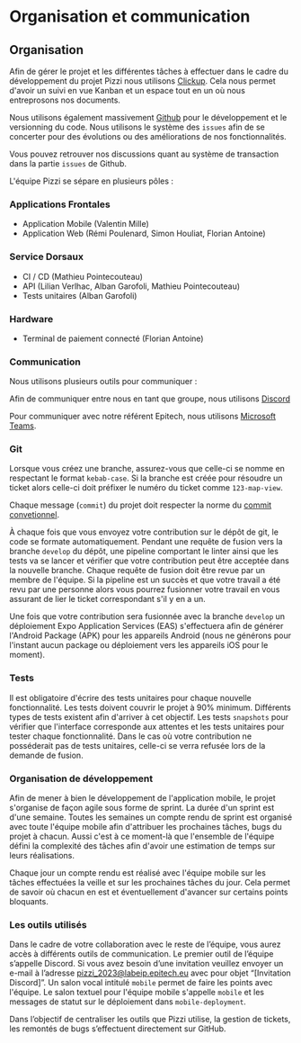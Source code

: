 # Organisation et communication

## Organisation

Afin de gérer le projet et les différentes tâches à effectuer dans le cadre du développement du projet Pizzi nous utilisons [Clickup](https://clickup.com). Cela nous permet d'avoir un suivi en vue Kanban et un espace tout en un où nous entreprosons nos documents. 

Nous utilisons également massivement [Github](https://github.com) pour le développement et le versionning du code. Nous utilisons le système des `issues` afin de se concerter pour des évolutions ou des améliorations de nos fonctionnalités. 

Vous pouvez retrouver nos discussions quant au système de transaction dans la partie `issues` de Github.

L'équipe Pizzi se sépare en plusieurs pôles :

### Applications Frontales

- Application Mobile (Valentin Mille)
- Application Web (Rémi Poulenard, Simon Houliat, Florian Antoine)

### Service Dorsaux

- CI / CD (Mathieu Pointecouteau)
- API (Lilian Verlhac, Alban Garofoli, Mathieu Pointecouteau)
- Tests unitaires (Alban Garofoli)

### Hardware

- Terminal de paiement connecté (Florian Antoine)

### Communication

Nous utilisons plusieurs outils pour communiquer :

Afin de communiquer entre nous en tant que groupe, nous utilisons [Discord](https://discord.com)

Pour communiquer avec notre référent Epitech, nous utilisons [Microsoft Teams](https://www.microsoft.com/fr-fr/microsoft-teams/group-chat-software).

### Git

Lorsque vous créez une branche, assurez-vous que celle-ci se nomme en respectant le format `kebab-case`. Si la branche est créée pour résoudre un ticket alors celle-ci doit préfixer le numéro du ticket comme `123-map-view`.

Chaque message (`commit`) du projet doit respecter la norme du [commit convetionnel](https://www.conventionalcommits.org/en/v1.0.0/).

À chaque fois que vous envoyez votre contribution sur le dépôt de git, le code se formate automatiquement. Pendant une requête de fusion vers la branche `develop` du dépôt, une pipeline comportant le linter ainsi que les tests va se lancer et vérifier que votre contribution peut être acceptée dans la nouvelle branche. Chaque requête de fusion doit être revue par un membre de l'équipe. Si la pipeline est un succès et que votre travail a été revu par une personne alors vous pourrez fusionner votre travail en vous assurant de lier le ticket correspondant s'il y en a un.

Une fois que votre contribution sera fusionnée avec la branche `develop` un déploiement Expo Application Services (EAS) s'effectuera afin de générer l'Android Package (APK) pour les appareils Android (nous ne générons pour l'instant aucun package ou déploiement vers les appareils iOS pour le moment).

### Tests

Il est obligatoire d'écrire des tests unitaires pour chaque nouvelle fonctionnalité. Les tests doivent couvrir le projet à 90% minimum. Différents types de tests existent afin d'arriver à cet objectif. Les tests `snapshots` pour vérifier que l'interface corresponde aux attentes et les tests unitaires pour tester chaque fonctionnalité. Dans le cas où votre contribution ne posséderait pas de tests unitaires, celle-ci se verra refusée lors de la demande de fusion.

### Organisation de développement

Afin de mener à bien le développement de l'application mobile, le projet s'organise de façon agile sous forme de sprint. La durée d'un sprint est d'une semaine. Toutes les semaines un compte rendu de sprint est organisé avec toute l'équipe mobile afin d'attribuer les prochaines tâches, bugs du projet à chacun. Aussi c'est à ce moment-là que l'ensemble de l'équipe défini la complexité des tâches afin d'avoir une estimation de temps sur leurs réalisations.

Chaque jour un compte rendu est réalisé avec l'équipe mobile sur les tâches effectuées la veille et sur les prochaines tâches du jour. Cela permet de savoir où chacun en est et éventuellement d'avancer sur certains points bloquants. 

### Les outils utilisés

Dans le cadre de votre collaboration avec le reste de l’équipe, vous aurez accès à différents outils de communication. Le premier outil de l’équipe s’appelle Discord. Si vous avez besoin d’une invitation veuillez envoyer un e-mail à l’adresse pizzi_2023@labeip.epitech.eu avec pour objet “[Invitation Discord]”. Un salon vocal intitulé `mobile` permet de faire les points avec l'équipe. Le salon textuel pour l'équipe mobile s'appelle `mobile` et les messages de statut sur le déploiement dans `mobile-deployment`.

Dans l’objectif de centraliser les outils que Pizzi utilise, la gestion de tickets, les remontés de bugs s’effectuent directement sur GitHub. 